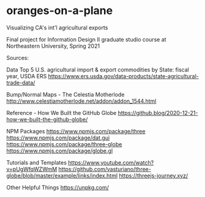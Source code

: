 # oranges-on-a-plane
Visualizing CA's int'l agricultural exports

Final project for Information Design II graduate studio course at Northeastern University, Spring 2021


Sources:

Data
Top 5 U.S. agricultural import & export commodities by State: fiscal year, USDA ERS
https://www.ers.usda.gov/data-products/state-agricultural-trade-data/

Bump/Normal Maps - The Celestia Motherlode
http://www.celestiamotherlode.net/addon/addon_1544.html

Reference - How We Built the GitHub Globe
https://github.blog/2020-12-21-how-we-built-the-github-globe/

NPM Packages
https://www.npmjs.com/package/three
https://www.npmjs.com/package/dat.gui
https://www.npmjs.com/package/three-globe
https://www.npmjs.com/package/globe.gl

Tutorials and Templates
https://www.youtube.com/watch?v=pUgWfqWZWmM
https://github.com/vasturiano/three-globe/blob/master/example/links/index.html
https://threejs-journey.xyz/

Other Helpful Things
https://unpkg.com/
